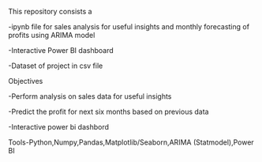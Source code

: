 This repository consists a 

 -ipynb file for sales analysis for useful insights and monthly forecasting of profits using ARIMA model 
 
 -Interactive Power BI dashboard
 
 -Dataset of project in csv file



  
Objectives 

 -Perform analysis on sales data for useful insights
 
 -Predict the profit for next six months based on previous data
 
 -Interactive power bi dashbord 


Tools-Python,Numpy,Pandas,Matplotlib/Seaborn,ARIMA (Statmodel),Power BI

 
              
